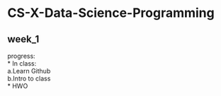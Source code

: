 CS-X-Data-Science-Programming
==========
week_1<br>
-------
progress:<br>
    *  In class:<br>
        a.Learn Github<br>
        b.Intro to class<br>
    *  HWO

